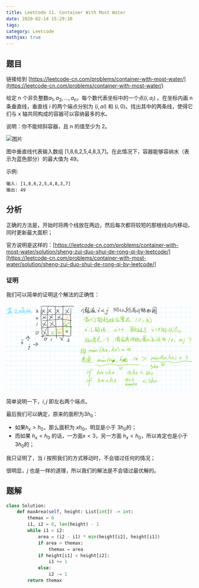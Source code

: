 ```yaml
---
title: LeetCode 11. Container With Most Water
date: 2020-02-14 15:29:10
tags:
category: Leetcode
mathjax: true
---
```




## 题目

链接给到 [https://leetcode-cn.com/problems/container-with-most-water/](https://leetcode-cn.com/problems/container-with-most-water/)

给定 n 个非负整数$a_1, a_2, ... ,a_n$，每个数代表坐标中的一个点$(i, a_i)$ 。在坐标内画 n 条垂直线，垂直线 $i$ 的两个端点分别为 $(i, ai)$ 和 $(i, 0)$。找出其中的两条线，使得它们与 x 轴共同构成的容器可以容纳最多的水。

说明：你不能倾斜容器，且 n 的值至少为 2。

![图片](https://aliyun-lc-upload.oss-cn-hangzhou.aliyuncs.com/aliyun-lc-upload/uploads/2018/07/25/question_11.jpg)

图中垂直线代表输入数组 [1,8,6,2,5,4,8,3,7]。在此情况下，容器能够容纳水（表示为蓝色部分）的最大值为 49。

示例:

```
输入: [1,8,6,2,5,4,8,3,7]
输出: 49
```



## 分析

正确的方法是，开始时将两个线放在两边，然后每次都将较短的那根线向内移动，同时更新最大面积；

官方说明是这样的：[https://leetcode-cn.com/problems/container-with-most-water/solution/sheng-zui-duo-shui-de-rong-qi-by-leetcode/][https://leetcode-cn.com/problems/container-with-most-water/solution/sheng-zui-duo-shui-de-rong-qi-by-leetcode/]

### 证明

我们可以简单的证明这个解法的正确性：

![1581666184560](LeetCode-11-Container-With-Most-Water/1581666184560.png)

简单说明一下，$i, j$ 即左右两个端点。

最后我们可以确定，原来的面积为$3h_0$：

* 如果$h_x > h_0$，那么面积为 $xh_0$，明显是小于 $3h_0$的；
* 而如果 $h_x<h_0$ 的话，一方面$x<3$，另一方面 $h_x<h_0$，所以肯定也是小于 $3h_0$的；

我只证明了，当 $i$ 按照我们的方式移动时，不会错过任何的情况；

很明显，$j$ 也是一样的道理，所以我们的解法是不会错过最优解的。



## 题解

```python
class Solution:
    def maxArea(self, height: List[int]) -> int:
        themax = 0
        i1, i2 = 0, len(height) - 1
        while i1 < i2:
            area = (i2 - i1) * min(height[i2], height[i1]) 
            if area > themax:
                themax = area
            if height[i1] < height[i2]:
                i1 += 1
            else:
                i2 -= 1
        return themax
```